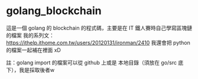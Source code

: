 # golang_blockchain
這是一個 golang 的 blockchain 的程式碼，主要是在 IT 鐵人賽時自己學寫區塊鏈的檔案
我的系列文：https://ithelp.ithome.com.tw/users/20120131/ironman/2410
我還會把 python 的檔案一起補在裡面 xD

註：golang import 的檔案可以從 github 上或是 本地目錄（須放在 go/src 底下），我是採取後者w
